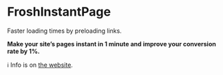 # FroshInstantPage
Faster loading times by preloading links.

**Make your site’s pages instant in 1 minute and improve your conversion rate by 1%.**

:information_source: Info is on [the website](https://instant.page).
